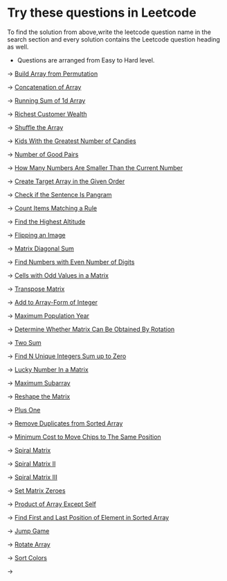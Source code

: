   # Try these questions in Leetcode 

To find the solution from above,write the leetcode question name in the search section and every solution contains the Leetcode question heading as well.

* Questions are arranged from Easy to Hard level.

-> [Build Array from Permutation](https://leetcode.com/problems/build-array-from-permutation/)

-> [Concatenation of Array]()

-> [Running Sum of 1d Array](https://leetcode.com/problems/running-sum-of-1d-array/)

-> [Richest Customer Wealth](https://leetcode.com/problems/richest-customer-wealth/)

-> [Shuffle the Array](https://leetcode.com/problems/shuffle-the-array/)

-> [Kids With the Greatest Number of Candies](https://leetcode.com/problems/kids-with-the-greatest-number-of-candies/)

-> [Number of Good Pairs](https://leetcode.com/problems/number-of-good-pairs/)

-> [How Many Numbers Are Smaller Than the Current Number](https://leetcode.com/problems/how-many-numbers-are-smaller-than-the-current-number/)

-> [Create Target Array in the Given Order](https://leetcode.com/problems/create-target-array-in-the-given-order/)

-> [Check if the Sentence Is Pangram](https://leetcode.com/problems/check-if-the-sentence-is-pangram/)

-> [Count Items Matching a Rule](https://leetcode.com/problems/count-items-matching-a-rule/)

-> [Find the Highest Altitude](https://leetcode.com/problems/count-items-matching-a-rule/)

-> [Flipping an Image](https://leetcode.com/problems/flipping-an-image/)

-> [Matrix Diagonal Sum](https://leetcode.com/problems/matrix-diagonal-sum/)

-> [Find Numbers with Even Number of Digits](https://leetcode.com/problems/find-numbers-with-even-number-of-digits/)

-> [Cells with Odd Values in a Matrix](https://leetcode.com/problems/cells-with-odd-values-in-a-matrix/)

-> [Transpose Matrix](https://leetcode.com/problems/transpose-matrix/)

-> [Add to Array-Form of Integer](https://leetcode.com/problems/add-to-array-form-of-integer/)

-> [Maximum Population Year](https://leetcode.com/problems/maximum-population-year/)

-> [Determine Whether Matrix Can Be Obtained By Rotation](https://leetcode.com/problems/determine-whether-matrix-can-be-obtained-by-rotation/)

-> [Two Sum](https://leetcode.com/problems/two-sum/)

-> [Find N Unique Integers Sum up to Zero](https://leetcode.com/problems/find-n-unique-integers-sum-up-to-zero/)

-> [Lucky Number In a Matrix](https://leetcode.com/problems/lucky-numbers-in-a-matrix/)

-> [Maximum Subarray](https://leetcode.com/problems/maximum-subarray/)

-> [Reshape the Matrix](https://leetcode.com/problems/reshape-the-matrix/)

-> [Plus One](https://leetcode.com/problems/plus-one/)

-> [Remove Duplicates from Sorted Array](https://leetcode.com/problems/remove-duplicates-from-sorted-array/)

-> [Minimum Cost to Move Chips to The Same Position](https://leetcode.com/problems/minimum-cost-to-move-chips-to-the-same-position/)

-> [Spiral Matrix](https://leetcode.com/problems/spiral-matrix/)

-> [Spiral Matrix II](https://leetcode.com/problems/spiral-matrix-ii/)

-> [Spiral Matrix III](https://leetcode.com/problems/spiral-matrix-iii/)

-> [Set Matrix Zeroes](https://leetcode.com/problems/set-matrix-zeroes/)

-> [Product of Array Except Self](https://leetcode.com/problems/product-of-array-except-self/)

-> [Find First and Last Position of Element in Sorted Array](https://leetcode.com/problems/find-first-and-last-position-of-element-in-sorted-array/)

-> [Jump Game](https://leetcode.com/problems/jump-game/)

-> [Rotate Array](https://leetcode.com/problems/rotate-array/)

-> [Sort Colors](https://leetcode.com/problems/sort-colors/)

-> []()
